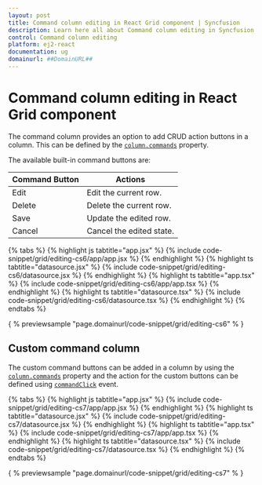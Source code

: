 ```yaml
---
layout: post
title: Command column editing in React Grid component | Syncfusion
description: Learn here all about Command column editing in Syncfusion React Grid component of Syncfusion Essential JS 2 and more.
control: Command column editing 
platform: ej2-react
documentation: ug
domainurl: ##DomainURL##
---
```


# Command column editing in React Grid component

The command column provides an option to add CRUD action buttons in a column. This can be defined by the [`column.commands`](https://ej2.syncfusion.com/angular/documentation/api/grid/column/#commands) property.

The available built-in command buttons are:

| Command Button | Actions |
|----------------|---------|
| Edit | Edit the current row.|
| Delete | Delete the current row.|
| Save | Update the edited row.|
| Cancel | Cancel the edited state. |

{% tabs %}
{% highlight js tabtitle="app.jsx" %}
{% include code-snippet/grid/editing-cs6/app/app.jsx %}
{% endhighlight %}
{% highlight ts tabtitle="datasource.jsx" %}
{% include code-snippet/grid/editing-cs6/datasource.jsx %}
{% endhighlight %}
{% highlight ts tabtitle="app.tsx" %}
{% include code-snippet/grid/editing-cs6/app/app.tsx %}
{% endhighlight %}
{% highlight ts tabtitle="datasource.tsx" %}
{% include code-snippet/grid/editing-cs6/datasource.tsx %}
{% endhighlight %}
{% endtabs %}

{ % previewsample "page.domainurl/code-snippet/grid/editing-cs6" % }

## Custom command column

The custom command buttons can be added in a column by using the [`column.commands`](https://ej2.syncfusion.com/angular/documentation/api/grid/column/#commands) property and the action for the custom buttons can be defined using [`commandClick`](https://ej2.syncfusion.com/angular/documentation/api/grid/#commandClick) event.

{% tabs %}
{% highlight js tabtitle="app.jsx" %}
{% include code-snippet/grid/editing-cs7/app/app.jsx %}
{% endhighlight %}
{% highlight ts tabtitle="datasource.jsx" %}
{% include code-snippet/grid/editing-cs7/datasource.jsx %}
{% endhighlight %}
{% highlight ts tabtitle="app.tsx" %}
{% include code-snippet/grid/editing-cs7/app/app.tsx %}
{% endhighlight %}
{% highlight ts tabtitle="datasource.tsx" %}
{% include code-snippet/grid/editing-cs7/datasource.tsx %}
{% endhighlight %}
{% endtabs %}

{ % previewsample "page.domainurl/code-snippet/grid/editing-cs7" % }
